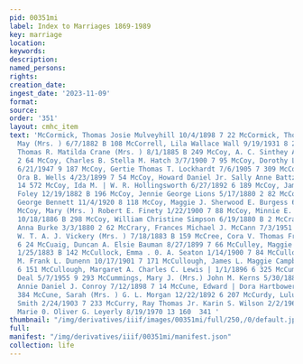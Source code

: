 ```yaml
---
pid: 00351mi
label: Index to Marriages 1869-1989
key: marriage
location: 
keywords: 
description: 
named_persons: 
rights: 
creation_date: 
ingest_date: '2023-11-09'
format: 
source: 
order: '351'
layout: cmhc_item
text: 'McCormick, Thomas Josie Mulveyhill 10/4/1898 7 22 McCormick, Thomas N. Martha
  May (Mrs. ) 6/7/1882 B 108 McCorrell, Lila Wallace Wall 9/19/1931 8 237 McCoskey,
  Thomas R. Matilda Crane (Mrs. ) 8/1/1885 B 249 McCoy, A. C. Sinthey A. Bush 3/16/1880
  2 64 McCoy, Charles B. Stella M. Hatch 3/7/1900 7 95 McCoy, Dorothy Lewis Murphy
  6/21/1947 9 187 McCoy, Gertie Thomas T. Lockhardt 7/6/1905 7 309 McCoy, Herbert
  Ora B. Wells 4/23/1899 7 54 McCoy, Howard Daniel Jr. Sally Anne Battzell 12/17/1976
  14 572 McCoy, Ida M. | W. R. Hollingsworth 6/27/1892 6 189 McCoy, James Anne A.
  Foley 12/19/1882 B 196 McCoy, Jennie George Lions 5/17/1880 2 82 McCoy, Katherine
  George Bennett 11/4/1920 8 118 McCoy, Maggie J. Sherwood E. Burgess 6/9/1898 7 10
  McCoy, Mary (Mrs. ) Robert E. Finety 1/22/1900 7 88 McCoy, Minnie E. Edgar S. Clock
  10/18/1886 B 298 McCoy, William Christine Simpson 6/19/1880 B 2 McCracken, Samuel
  Anna Burke 3/3/1880 2 62 McCrary, Frances Michael J. McCann 7/3/1951 9 240 McCrary,
  W. T. A. J. Vickery (Mrs. ) 7/18/1883 B 159 McCree, Cora V. Thomas Freeman 2/23/1889
  6 24 McCuaig, Duncan A. Elsie Bauman 8/27/1899 7 66 McCulley, Maggie W. E. Dean
  1/25/1883 B 142 McCullock, Emma . 0. A. Seaton 1/14/1900 7 84 McCullough, Elsie
  M. Frank L. Dunenn 10/17/1901 7 171 McCullough, James L. Maggie Campbell] 9/15/1891
  6 151 McCullough, Margaret A. Charles C. Lewis | 1/1/1896 6 325 McCumber, Iva William
  Deal 5/7/1955 9 293 McCummings, Mary J. (Mrs.) John M. Kerns 5/30/1886 B 279 McCune,
  Annie Daniel J. Conroy 7/12/1898 7 14 McCune, Edward | Dora Hartbower 6/3/1907 7
  384 McCune, Sarah (Mrs. ) G. L. Morgan 12/22/1892 6 207 McCurdy, Lulu Claude L.
  Smith 2/24/1903 7 233 McCurry, Ray Thomas Jr. Karin S. Wilson 2/2/1966 12 15 McCurtain,
  Marie 0. Oliver G. Leyerly 8/19/1970 13 160  341 '
thumbnail: "/img/derivatives/iiif/images/00351mi/full/250,/0/default.jpg"
full: 
manifest: "/img/derivatives/iiif/00351mi/manifest.json"
collection: life
---
```

